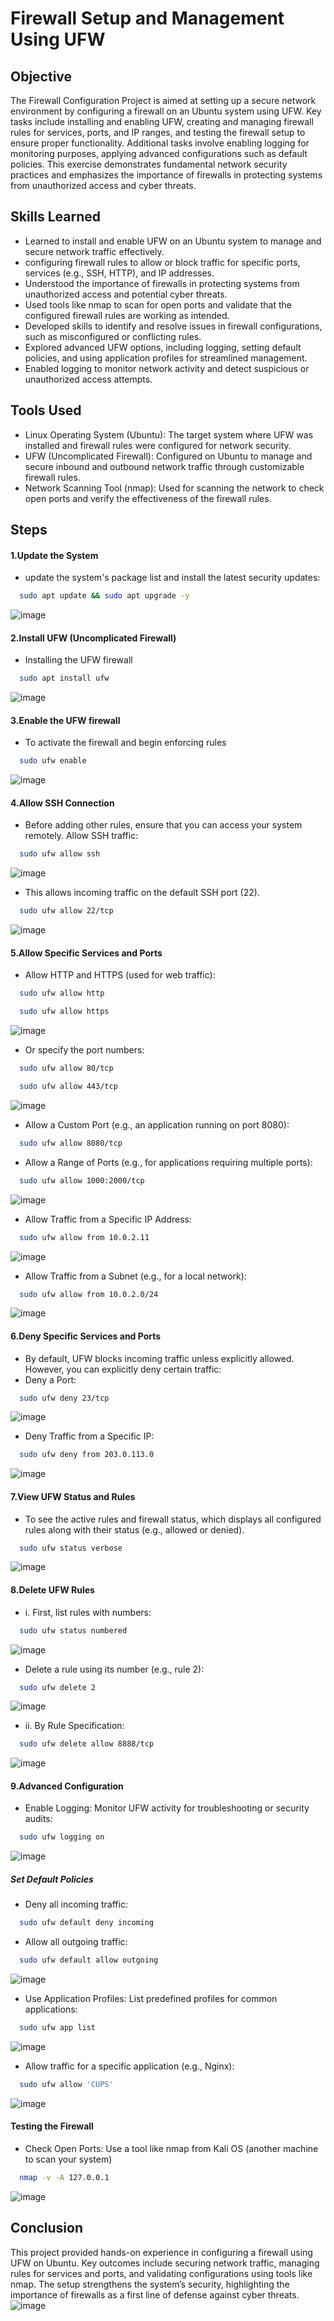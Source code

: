 # Firewall Setup and Management Using UFW
## Objective
The Firewall Configuration Project is aimed at setting up a secure network environment by configuring a firewall on an Ubuntu system using UFW. Key tasks include installing and enabling UFW, creating and managing firewall rules for services, ports, and IP ranges, and testing the firewall setup to ensure proper functionality. Additional tasks involve enabling logging for monitoring purposes, applying advanced configurations such as default policies. This exercise demonstrates fundamental network security practices and emphasizes the importance of firewalls in protecting systems from unauthorized access and cyber threats.
## Skills Learned
- Learned to install and enable UFW on an Ubuntu system to manage and secure network traffic effectively.
- configuring firewall rules to allow or block traffic for specific ports, services (e.g., SSH, HTTP), and IP addresses.
- Understood the importance of firewalls in protecting systems from unauthorized access and potential cyber threats.
- Used tools like nmap to scan for open ports and validate that the configured firewall rules are working as intended.
- Developed skills to identify and resolve issues in firewall configurations, such as misconfigured or conflicting rules.
- Explored advanced UFW options, including logging, setting default policies, and using application profiles for streamlined management.
- Enabled logging to monitor network activity and detect suspicious or unauthorized access attempts.
## Tools Used
- Linux Operating System (Ubuntu): The target system where UFW was installed and firewall rules were configured for network security.
- UFW (Uncomplicated Firewall): Configured on Ubuntu to manage and secure inbound and outbound network traffic through customizable firewall rules.
- Network Scanning Tool (nmap): Used for scanning the network to check open ports and verify the effectiveness of the firewall rules.
## Steps
#### 1.Update the System
- update the system's package list and install the latest security updates:
```bash
  sudo apt update && sudo apt upgrade -y
```
![image](https://github.com/user-attachments/assets/3a87a910-ba6f-404f-889b-cbd349a05b39)

#### 2.Install UFW (Uncomplicated Firewall)
- Installing the UFW firewall
```bash
  sudo apt install ufw
```
![image](https://github.com/user-attachments/assets/c4e9a9f8-ef02-4e2d-b45f-91482d813e2c)

#### 3.Enable the UFW firewall 
- To activate the firewall and begin enforcing rules
```bash
  sudo ufw enable
```
![image](https://github.com/user-attachments/assets/e49c4a58-fcd4-4999-91ee-a8cfe9a0e225)

####  4.Allow SSH Connection
- Before adding other rules, ensure that you can access your system remotely. Allow SSH traffic:
```bash
  sudo ufw allow ssh
```
![image](https://github.com/user-attachments/assets/74bfd68a-fe4b-43e7-b011-c672104a194f)

- This allows incoming traffic on the default SSH port (22).
```bash
  sudo ufw allow 22/tcp
```
![image](https://github.com/user-attachments/assets/cfcdcc13-64e3-420d-95bb-aafdf1c8b19c)

#### 5.Allow Specific Services and Ports
- Allow HTTP and HTTPS (used for web traffic):
```bash
  sudo ufw allow http
```
```bash
  sudo ufw allow https
```
![image](https://github.com/user-attachments/assets/28ffa8b9-fb89-45fa-9d70-1eaa72ff8d2b)

- Or specify the port numbers:
```bash
  sudo ufw allow 80/tcp
```
```bash
  sudo ufw allow 443/tcp
```
![image](https://github.com/user-attachments/assets/d01bdede-5427-41b0-8398-a7cdaf2223e2)

- Allow a Custom Port (e.g., an application running on port 8080):
```bash
  sudo ufw allow 8080/tcp
```

- Allow a Range of Ports (e.g., for applications requiring multiple ports):
```bash
  sudo ufw allow 1000:2000/tcp
```
![image](https://github.com/user-attachments/assets/5f64ef2c-62b8-4a43-bec5-0608b9c5eaaa)

- Allow Traffic from a Specific IP Address:
```bash
  sudo ufw allow from 10.0.2.11
```
![image](https://github.com/user-attachments/assets/ba05bdfd-12c1-4ba8-852b-122bc8180213)

- Allow Traffic from a Subnet (e.g., for a local network):
```bash
  sudo ufw allow from 10.0.2.0/24
```
![image](https://github.com/user-attachments/assets/30a5275d-caca-4744-8f23-71db9e617f8d)

#### 6.Deny Specific Services and Ports
- By default, UFW blocks incoming traffic unless explicitly allowed. However, you can explicitly deny certain traffic:
- Deny a Port:
```bash
  sudo ufw deny 23/tcp
```
![image](https://github.com/user-attachments/assets/9d9de408-bacb-42ef-a177-18059a112fd6)

- Deny Traffic from a Specific IP:
```bash
  sudo ufw deny from 203.0.113.0
```
![image](https://github.com/user-attachments/assets/b0cd4b16-6d6c-4750-9cc0-45cf6ba27f8f)

####  7.View UFW Status and Rules
- To see the active rules and firewall status, which displays all configured rules along with their status (e.g., allowed or denied).
```bash
  sudo ufw status verbose
```
![image](https://github.com/user-attachments/assets/a437b4d0-2984-4f3f-8424-166f7d55bffc)

#### 8.Delete UFW Rules
- i. First, list rules with numbers:
```bash
  sudo ufw status numbered
```
![image](https://github.com/user-attachments/assets/4651dde2-fde4-4535-8cb0-6893f5cd5c56)

- Delete a rule using its number (e.g., rule 2):
```bash
  sudo ufw delete 2
```
![image](https://github.com/user-attachments/assets/40f258b2-b02e-4f22-802d-402b7b8948d0)
- ii. By Rule Specification:
```bash
  sudo ufw delete allow 8888/tcp
```
![image](https://github.com/user-attachments/assets/8b38cb0a-c2d8-4fb1-81b1-a74ba9694131)

#### 9.Advanced Configuration
- Enable Logging: Monitor UFW activity for troubleshooting or security audits:
```bash
  sudo ufw logging on
```
![image](https://github.com/user-attachments/assets/2f988b81-834f-4a20-8c70-eefe008e7c02)

##### Set Default Policies
- Deny all incoming traffic:
```bash
  sudo ufw default deny incoming
```
- Allow all outgoing traffic:
```bash
  sudo ufw default allow outgoing
```
![image](https://github.com/user-attachments/assets/9be9df09-e0cd-441d-bd48-5f5d5158b86c)

- Use Application Profiles: List predefined profiles for common applications:
```bash
  sudo ufw app list
```
![image](https://github.com/user-attachments/assets/8a59a655-4c17-4a68-af1b-e9aa337c799a)

- Allow traffic for a specific application (e.g., Nginx):
```bash
  sudo ufw allow 'CUPS'
```
![image](https://github.com/user-attachments/assets/1964bb57-e8c9-44b4-9400-b68bff4f1fa0)

#### Testing the Firewall
- Check Open Ports: Use a tool like nmap from Kali OS (another machine to scan your system)
```bash
  nmap -v -A 127.0.0.1
```
![image](https://github.com/user-attachments/assets/55c8b514-afcf-4bd3-a52c-7c7034b04ca1)

## Conclusion 

This project provided hands-on experience in configuring a firewall using UFW on Ubuntu. Key outcomes include securing network traffic, managing rules for services and ports, and validating configurations using tools like nmap. The setup strengthens the system’s security, highlighting the importance of firewalls as a first line of defense against cyber threats.
![image](https://github.com/user-attachments/assets/e32eeea9-52ee-4030-9dc0-344d3bb6f340)
